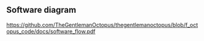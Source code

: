 ## Software diagram


https://github.com/TheGentlemanOctopus/thegentlemanoctopus/blob/f_octopus_code/docs/software_flow.pdf
